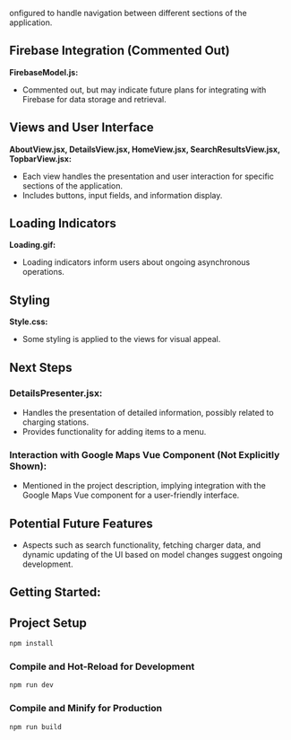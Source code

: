 onfigured to handle navigation between different sections of the application.

## Firebase Integration (Commented Out)

**FirebaseModel.js:**  
- Commented out, but may indicate future plans for integrating with Firebase for data storage and retrieval.

## Views and User Interface

**AboutView.jsx, DetailsView.jsx, HomeView.jsx, SearchResultsView.jsx, TopbarView.jsx:**  
- Each view handles the presentation and user interaction for specific sections of the application.
- Includes buttons, input fields, and information display.

## Loading Indicators

**Loading.gif:**  
- Loading indicators inform users about ongoing asynchronous operations.

## Styling

**Style.css:**  
- Some styling is applied to the views for visual appeal.

## Next Steps

### DetailsPresenter.jsx:

- Handles the presentation of detailed information, possibly related to charging stations.
- Provides functionality for adding items to a menu.

### Interaction with Google Maps Vue Component (Not Explicitly Shown):

- Mentioned in the project description, implying integration with the Google Maps Vue component for a user-friendly interface.

## Potential Future Features

- Aspects such as search functionality, fetching charger data, and dynamic updating of the UI based on model changes suggest ongoing development.

## Getting Started:

## Project Setup

```sh
npm install
```

### Compile and Hot-Reload for Development

```sh
npm run dev
```

### Compile and Minify for Production

```sh
npm run build
```
